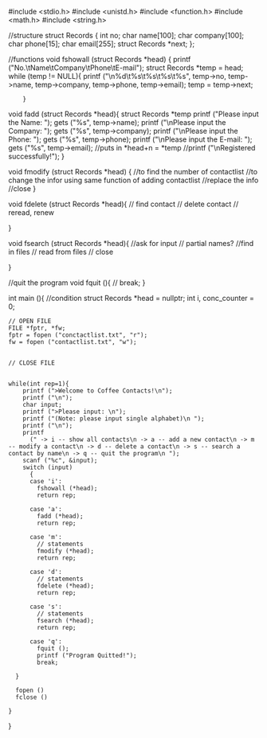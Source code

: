 
#include <stdio.h>
#include <unistd.h>
#include <function.h>
#include <math.h>
#include <string.h>


//structure
struct Records
{
  int no;
  char name[100];
  char company[100];
  char phone[15];
  char email[255];
  struct Records *next;
};

//functions
void fshowall (struct Records *head)
    {
        printf ("No.\tName\tCompany\tPhone\tE-mail");
        struct Records *temp = head;
        while (temp != NULL){
            printf ("\n%d\t%s\t%s\t%s\t%s", temp->no, temp->name, temp->company, temp->phone, temp->email);
            temp = temp->next;
            
        }

void fadd (struct Records *head){
    struct Records *temp 
        printf ("Please input the Name: ");
        gets ("%s", temp->name);
        printf ("\nPlease input the Company: ");
        gets ("%s", temp->company);
        printf ("\nPlease input the Phone: ");
        gets ("%s", temp->phone);
        printf ("\nPlease input the E-mail: ");
        gets ("%s", temp->email);
        //puts in *head+n = *temp 
        //printf ("\nRegistered successfully!");
  }

void fmodify (struct Records *head) {
        //to find the number of contactlist
        //to change the infor using same function of adding contactlist
        //replace the info
        //close
  }

void fdelete (struct Records *head){
// find contact
// delete contact
// reread, renew 

  }

void fsearch (struct Records *head){
//ask for input
// partial names?
//find in files
// read from files
// close

  }

//quit the program
void fquit (){
  //  break;
  }


int main (){
    //condition
    struct Records *head = nullptr;
    int i, conc_counter = 0;

    // OPEN FILE
    FILE *fptr, *fw;
    fptr = fopen ("conctactlist.txt", "r");
    fw = fopen ("contactlist.txt", "w");


    // CLOSE FILE
    
    
    while(int rep=1){
    	printf (">Welcome to Coffee Contacts!\n");
    	printf ("\n");
    	char input;
    	printf (">Please input: \n");
    	printf ("(Note: please input single alphabet)\n ");
    	printf ("\n");
    	printf
    	  (" -> i -- show all contacts\n -> a -- add a new contact\n -> m -- modify a contact\n -> d -- delete a contact\n -> s -- search a contact by name\n -> q -- quit the program\n ");
    	scanf ("%c", &input);
    	switch (input)
    	  {
    	  case 'i':
    	    fshowall (*head);
    	    return rep;
    
    	  case 'a':
    	    fadd (*head);
    	    return rep;
    
    	  case 'm':
    	    // statements
    	    fmodify (*head);
    	    return rep;
    
    	  case 'd':
    	    // statements
    	    fdelete (*head);
    	    return rep;
    
    	  case 's':
    	    // statements
    	    fsearch (*head);
    	    return rep;
    
    	  case 'q':
    	    fquit ();
    	    printf ("Program Quitted!");
    	    break;

	  }

      fopen ()
      fclose ()
        
    }
  }
